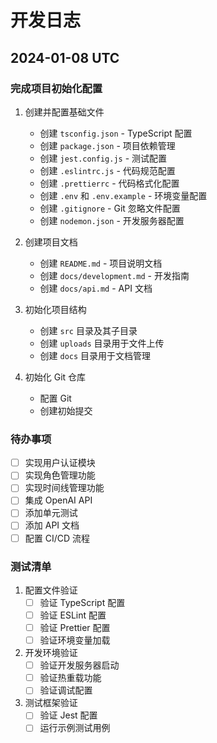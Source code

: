 # 开发日志

## 2024-01-08 UTC

### 完成项目初始化配置

1. 创建并配置基础文件
   - 创建 `tsconfig.json` - TypeScript 配置
   - 创建 `package.json` - 项目依赖管理
   - 创建 `jest.config.js` - 测试配置
   - 创建 `.eslintrc.js` - 代码规范配置
   - 创建 `.prettierrc` - 代码格式化配置
   - 创建 `.env` 和 `.env.example` - 环境变量配置
   - 创建 `.gitignore` - Git 忽略文件配置
   - 创建 `nodemon.json` - 开发服务器配置

2. 创建项目文档
   - 创建 `README.md` - 项目说明文档
   - 创建 `docs/development.md` - 开发指南
   - 创建 `docs/api.md` - API 文档

3. 初始化项目结构
   - 创建 `src` 目录及其子目录
   - 创建 `uploads` 目录用于文件上传
   - 创建 `docs` 目录用于文档管理

4. 初始化 Git 仓库
   - 配置 Git
   - 创建初始提交

### 待办事项

- [ ] 实现用户认证模块
- [ ] 实现角色管理功能
- [ ] 实现时间线管理功能
- [ ] 集成 OpenAI API
- [ ] 添加单元测试
- [ ] 添加 API 文档
- [ ] 配置 CI/CD 流程

### 测试清单

1. 配置文件验证
   - [ ] 验证 TypeScript 配置
   - [ ] 验证 ESLint 配置
   - [ ] 验证 Prettier 配置
   - [ ] 验证环境变量加载

2. 开发环境验证
   - [ ] 验证开发服务器启动
   - [ ] 验证热重载功能
   - [ ] 验证调试配置

3. 测试框架验证
   - [ ] 验证 Jest 配置
   - [ ] 运行示例测试用例 